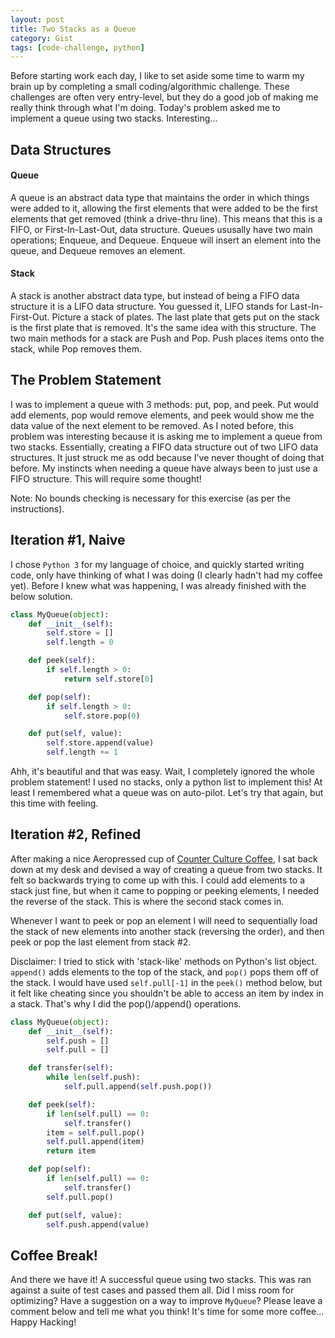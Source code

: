 ```yaml
---
layout: post
title: Two Stacks as a Queue
category: Gist
tags: [code-challenge, python]
---
```


Before starting work each day, I like to set aside some time to warm my brain up by completing a small coding/algorithmic challenge. These challenges are often very entry-level, but they do a good job of making me really think through what I'm doing. Today's problem asked me to implement a queue using two stacks. Interesting...

## Data Structures

#### Queue

A queue is an abstract data type that maintains the order in which things were added to it, allowing the first elements that were added to be the first elements that get removed (think a drive-thru line). This means that this is a FIFO, or First-In-Last-Out, data structure. Queues ususally have two main operations; Enqueue, and Dequeue. Enqueue will insert an element into the queue, and Dequeue removes an element.


#### Stack

A stack is another abstract data type, but instead of being a FIFO data structure it is a LIFO data structure. You guessed it, LIFO stands for Last-In-First-Out. Picture a stack of plates. The last plate that gets put on the stack is the first plate that is removed. It's the same idea with this structure. The two main methods for a stack are Push and Pop. Push places items onto the stack, while Pop removes them.

## The Problem Statement

I was to implement a queue with 3 methods: put, pop, and peek. Put would add elements, pop would remove elements, and peek would show me the data value of the next element to be removed. As I noted before, this problem was interesting because it is asking me to implement a queue from two stacks. Essentially, creating a FIFO data structure out of two LIFO data structures. It just struck me as odd because I've never thought of doing that before. My instincts when needing a queue have always been to just use a FIFO structure. This will require some thought!

Note: No bounds checking is necessary for this exercise (as per the instructions).

## Iteration #1, Naive

I chose `Python 3` for my language of choice, and quickly started writing code, only have thinking of what I was doing (I clearly hadn't had my coffee yet). Before I knew what was happening, I was already finished with the below solution.

```python
class MyQueue(object):
    def __init__(self):
        self.store = []
        self.length = 0

    def peek(self):
        if self.length > 0:
            return self.store[0]

    def pop(self):
        if self.length > 0:
            self.store.pop(0)     

    def put(self, value):
        self.store.append(value)
        self.length += 1
```

Ahh, it's beautiful and that was easy. Wait, I completely ignored the whole problem statement! I used no stacks, only a python list to implement this! At least I remembered what a queue was on auto-pilot. Let's try that again, but this time with feeling.

## Iteration #2, Refined

After making a nice Aeropressed cup of [Counter Culture Coffee](https://counterculturecoffee.com/), I sat back down at my desk and devised a way of creating a queue from two stacks. It felt so backwards trying to come up with this. I could add elements to a stack just fine, but when it came to popping or peeking elements, I needed the reverse of the stack. This is where the second stack comes in.

Whenever I want to peek or pop an element I will need to sequentially load the stack of new elements into another stack (reversing the order), and then peek or pop the last element from stack #2.

Disclaimer: I tried to stick with 'stack-like' methods on Python's list object. `append()` adds elements to the top of the stack, and `pop()` pops them off of the stack. I would have used `self.pull[-1]` in the `peek()` method below, but it felt like cheating since you shouldn't be able to access an item by index in a stack. That's why I did the pop()/append() operations.

```python
class MyQueue(object):
    def __init__(self):
        self.push = []
        self.pull = []

    def transfer(self):
        while len(self.push):
            self.pull.append(self.push.pop())

    def peek(self):
        if len(self.pull) == 0:
            self.transfer()
        item = self.pull.pop()
        self.pull.append(item)
        return item

    def pop(self):
        if len(self.pull) == 0:
            self.transfer()
        self.pull.pop()     

    def put(self, value):
        self.push.append(value)
```

## Coffee Break!

And there we have it! A successful queue using two stacks. This was ran against a suite of test cases and passed them all. Did I miss room for optimizing? Have a suggestion on a way to improve `MyQueue`? Please leave a comment below and tell me what you think! It's time for some more coffee... Happy Hacking!
